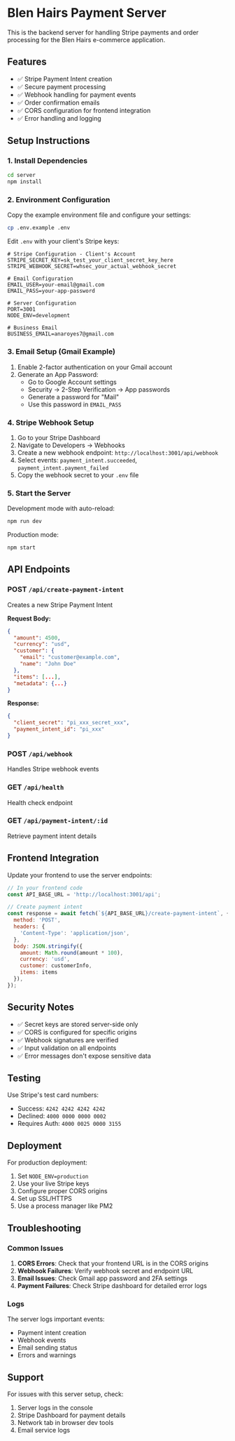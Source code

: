 # Blen Hairs Payment Server

This is the backend server for handling Stripe payments and order processing for the Blen Hairs e-commerce application.

## Features

- ✅ Stripe Payment Intent creation
- ✅ Secure payment processing
- ✅ Webhook handling for payment events
- ✅ Order confirmation emails
- ✅ CORS configuration for frontend integration
- ✅ Error handling and logging

## Setup Instructions

### 1. Install Dependencies

```bash
cd server
npm install
```

### 2. Environment Configuration

Copy the example environment file and configure your settings:

```bash
cp .env.example .env
```

Edit `.env` with your client's Stripe keys:

```env
# Stripe Configuration - Client's Account
STRIPE_SECRET_KEY=sk_test_your_client_secret_key_here
STRIPE_WEBHOOK_SECRET=whsec_your_actual_webhook_secret

# Email Configuration
EMAIL_USER=your-email@gmail.com
EMAIL_PASS=your-app-password

# Server Configuration
PORT=3001
NODE_ENV=development

# Business Email
BUSINESS_EMAIL=anaroyes7@gmail.com
```

### 3. Email Setup (Gmail Example)

1. Enable 2-factor authentication on your Gmail account
2. Generate an App Password:
   - Go to Google Account settings
   - Security → 2-Step Verification → App passwords
   - Generate a password for "Mail"
   - Use this password in `EMAIL_PASS`

### 4. Stripe Webhook Setup

1. Go to your Stripe Dashboard
2. Navigate to Developers → Webhooks
3. Create a new webhook endpoint: `http://localhost:3001/api/webhook`
4. Select events: `payment_intent.succeeded`, `payment_intent.payment_failed`
5. Copy the webhook secret to your `.env` file

### 5. Start the Server

Development mode with auto-reload:
```bash
npm run dev
```

Production mode:
```bash
npm start
```

## API Endpoints

### POST `/api/create-payment-intent`
Creates a new Stripe Payment Intent

**Request Body:**
```json
{
  "amount": 4500,
  "currency": "usd",
  "customer": {
    "email": "customer@example.com",
    "name": "John Doe"
  },
  "items": [...],
  "metadata": {...}
}
```

**Response:**
```json
{
  "client_secret": "pi_xxx_secret_xxx",
  "payment_intent_id": "pi_xxx"
}
```

### POST `/api/webhook`
Handles Stripe webhook events

### GET `/api/health`
Health check endpoint

### GET `/api/payment-intent/:id`
Retrieve payment intent details

## Frontend Integration

Update your frontend to use the server endpoints:

```javascript
// In your frontend code
const API_BASE_URL = 'http://localhost:3001/api';

// Create payment intent
const response = await fetch(`${API_BASE_URL}/create-payment-intent`, {
  method: 'POST',
  headers: {
    'Content-Type': 'application/json',
  },
  body: JSON.stringify({
    amount: Math.round(amount * 100),
    currency: 'usd',
    customer: customerInfo,
    items: items
  }),
});
```

## Security Notes

- ✅ Secret keys are stored server-side only
- ✅ CORS is configured for specific origins
- ✅ Webhook signatures are verified
- ✅ Input validation on all endpoints
- ✅ Error messages don't expose sensitive data

## Testing

Use Stripe's test card numbers:
- Success: `4242 4242 4242 4242`
- Declined: `4000 0000 0000 0002`
- Requires Auth: `4000 0025 0000 3155`

## Deployment

For production deployment:

1. Set `NODE_ENV=production`
2. Use your live Stripe keys
3. Configure proper CORS origins
4. Set up SSL/HTTPS
5. Use a process manager like PM2

## Troubleshooting

### Common Issues

1. **CORS Errors**: Check that your frontend URL is in the CORS origins
2. **Webhook Failures**: Verify webhook secret and endpoint URL
3. **Email Issues**: Check Gmail app password and 2FA settings
4. **Payment Failures**: Check Stripe dashboard for detailed error logs

### Logs

The server logs important events:
- Payment intent creation
- Webhook events
- Email sending status
- Errors and warnings

## Support

For issues with this server setup, check:
1. Server logs in the console
2. Stripe Dashboard for payment details
3. Network tab in browser dev tools
4. Email service logs